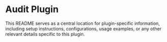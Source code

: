 # Audit Plugin

This README serves as a central location for plugin-specific information, including setup instructions, configurations, usage examples, or any other relevant details specific to this plugin.
